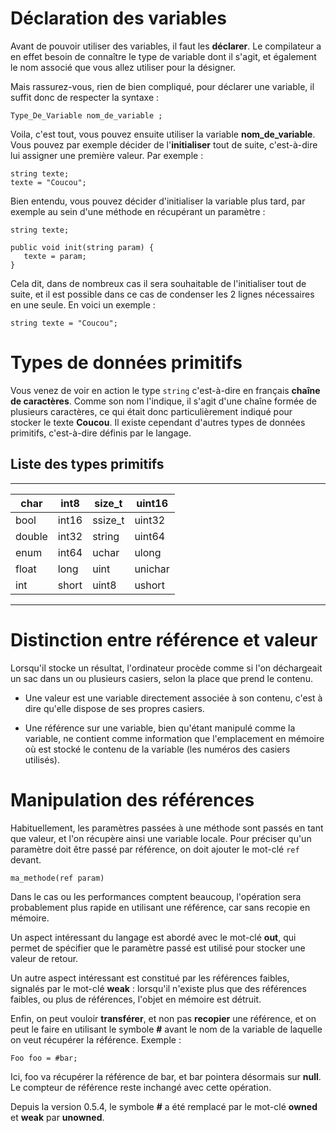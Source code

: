 # Déclaration des variables
Avant de pouvoir utiliser des variables, il faut les **déclarer**. Le compilateur a en effet besoin de connaître le type de variable dont il s'agit, et également le nom associé que vous allez utiliser pour la désigner.

Mais rassurez-vous, rien de bien compliqué, pour déclarer une variable, il suffit donc de respecter la syntaxe :

```vala
Type_De_Variable nom_de_variable ;
```

Voila, c'est tout, vous pouvez ensuite utiliser la variable **nom_de_variable**. Vous pouvez par exemple décider de l'**initialiser** tout de suite, c'est-à-dire lui assigner une première valeur. Par exemple :

```vala
string texte;
texte = "Coucou";
```
Bien entendu, vous pouvez décider d'initialiser la variable plus tard, par exemple au sein d'une méthode en récupérant un paramètre :

```vala
string texte;

public void init(string param) {
   texte = param;
}
```
Cela dit, dans de nombreux cas il sera souhaitable de l'initialiser tout de suite, et il est possible dans ce cas de condenser les 2 lignes nécessaires en une seule. En voici un exemple :

```vala
string texte = "Coucou";
```

# Types de données primitifs

Vous venez de voir en action le type `string`  c'est-à-dire en français **chaîne de caractères**. Comme son nom l'indique, il s'agit d'une chaîne formée de plusieurs caractères, ce qui était donc particulièrement indiqué pour stocker le texte **Coucou**. Il existe cependant d'autres types de données primitifs, c'est-à-dire définis par le langage.

## Liste des types primitifs
---
| char 	    | int8        | size_t      | uint16      |
|----------	|-----------	|-----------	|-----------	|
| bool    	| int16      	| ssize_t    	| uint32 	    |
| double   	| int32     	| string     	| uint64      |
| enum    	| int64      	| uchar     	| ulong      	|
| float   	| long      	| uint       	| unichar   	|
| int   	  | short     	| uint8     	| ushort    	|
---

# Distinction entre référence et valeur

Lorsqu'il stocke un résultat, l'ordinateur procède comme si l'on déchargeait un sac dans un ou plusieurs casiers, selon la place que prend le contenu.

* Une valeur est une variable directement associée à son contenu, c'est à dire qu'elle dispose de ses propres casiers.

* Une référence sur une variable, bien qu'étant manipulé comme la variable, ne contient comme information que l'emplacement en mémoire où est stocké le contenu de la variable (les numéros des casiers utilisés).

# Manipulation des références

Habituellement, les paramètres passées à une méthode sont passés en tant que valeur, et l'on récupère ainsi une variable locale. Pour préciser qu'un paramètre doit être passé par référence, on doit ajouter le mot-clé  `ref` devant.

```vala
ma_methode(ref param)
```

Dans le cas ou les performances comptent beaucoup, l'opération sera probablement plus rapide en utilisant une référence, car sans recopie en mémoire.

Un aspect intéressant du langage est abordé avec le mot-clé **out**, qui permet de spécifier que le paramètre passé est utilisé pour stocker une valeur de retour.

Un autre aspect intéressant est constitué par les références faibles, signalés par le mot-clé **weak** : lorsqu'il n'existe plus que des références faibles, ou plus de références, l'objet en mémoire est détruit.

Enfin, on peut vouloir **transférer**, et non pas **recopier** une référence, et on peut le faire en utilisant le symbole **#** avant le nom de la variable de laquelle on veut récupérer la référence. Exemple :

```
Foo foo = #bar;
```

Ici, foo va récupérer la référence de bar, et bar pointera désormais sur **null**. Le compteur de référence reste inchangé avec cette opération.

Depuis la version 0.5.4, le symbole **#** a été remplacé par le mot-clé **owned** et **weak** par **unowned**.
